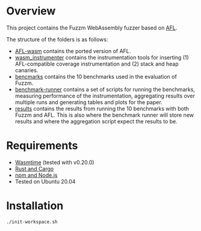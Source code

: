 # Overview
This project contains the Fuzzm WebAssembly fuzzer based on [AFL](https://github.com/google/AFL).

The structure of the folders is as follows:
 * [AFL-wasm](AFL-wasm) contains the ported version of AFL. 
 * [wasm_instrumenter](wasm_instrumenter) contains the instrumentation tools for inserting (1) AFL-compatible coverage instrumentation and (2) stack and heap canaries. 
 * [bencmarks](benchmarks) contains the 10 benchmarks used in the evaluation of Fuzzm.
 * [benchmark-runner](benchmark-runner) contains a set of scripts for running the benchmarks, measuring performance of the instrumentation, aggregating results over multiple runs and generating tables and plots for the paper.
 * [results](results) contains the results from running the 10 benchmarks with both Fuzzm and AFL. This is also where the benchmark runner will store new results and where the aggregation script expect the results to be.

# Requirements

* [Wasmtime](https://wasmtime.dev/) (tested with v0.20.0)
* [Rust and Cargo](https://doc.rust-lang.org/cargo/getting-started/installation.html)
* [npm and Node.js](https://nodejs.org/en/)
* Tested on Ubuntu 20.04

# Installation
`./init-workspace.sh`



